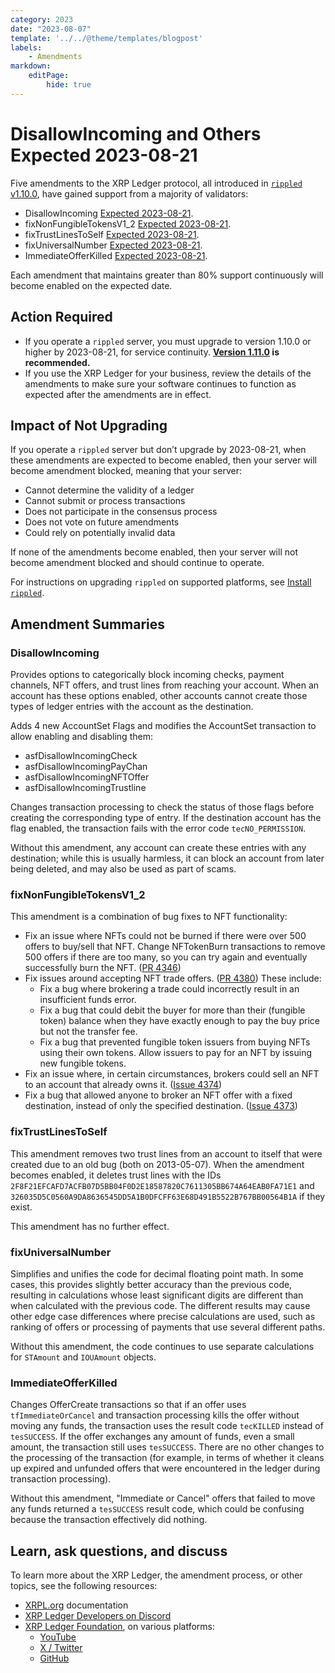 ```yaml
---
category: 2023
date: "2023-08-07"
template: '../../@theme/templates/blogpost'
labels:
    - Amendments
markdown:
    editPage:
        hide: true
---
```

# DisallowIncoming and Others Expected 2023-08-21

Five amendments to the XRP Ledger protocol, all introduced in [`rippled` v1.10.0](https://github.com/ripple/rippled/releases/tag/1.10.0), have gained support from a majority of validators:

- DisallowIncoming [Expected 2023-08-21](https://livenet.xrpl.org/transactions/0233A777FBE622D7168BF6471F26348068FFAA71998988E04F14C68FE681A243).
- fixNonFungibleTokensV1_2 [Expected 2023-08-21](https://livenet.xrpl.org/transactions/DF62EBD98507C1BEBC9DE3F893BB5FC1FC7CBA519A6D5AC8D9B31A0484F1E91B).
- fixTrustLinesToSelf [Expected 2023-08-21](https://livenet.xrpl.org/transactions/24BA5B9EFE6235868B701E57D2E2DF7A6043FA5EFD1A1F8685A29F99E9D9A106).
- fixUniversalNumber [Expected 2023-08-21](https://livenet.xrpl.org/transactions/2D6414605922894483E52513A244A1DC0F86ECB958A395F0902FF9AA6595682F).
- ImmediateOfferKilled [Expected 2023-08-21](https://livenet.xrpl.org/transactions/9D63D5C4216AA36FC17995982DBB1ADE203F39F2A2BE414E1BA708E5E7D0F467).

Each amendment that maintains greater than 80% support continuously will become enabled on the expected date.

<!-- BREAK -->

## Action Required

- If you operate a `rippled` server, you must upgrade to version 1.10.0 or higher by 2023-08-21, for service continuity. **[Version 1.11.0](https://xrpl.org/blog/2023/rippled-1.11.0.html) is recommended.**
- If you use the XRP Ledger for your business, review the details of the amendments to make sure your software continues to function as expected after the amendments are in effect.

## Impact of Not Upgrading

If you operate a `rippled` server but don’t upgrade by 2023-08-21, when these amendments are expected to become enabled, then your server will become amendment blocked, meaning that your server:

* Cannot determine the validity of a ledger
* Cannot submit or process transactions
* Does not participate in the consensus process
* Does not vote on future amendments
* Could rely on potentially invalid data

If none of the amendments become enabled, then your server will not become amendment blocked and should continue to operate.

For instructions on upgrading `rippled` on supported platforms, see [Install `rippled`](https://xrpl.org/install-rippled.html).


## Amendment Summaries

### DisallowIncoming

Provides options to categorically block incoming checks, payment channels, NFT offers, and trust lines from reaching your account. When an account has these options enabled, other accounts cannot create those types of ledger entries with the account as the destination.

Adds 4 new AccountSet Flags and modifies the AccountSet transaction to allow enabling and disabling them:

- asfDisallowIncomingCheck
- asfDisallowIncomingPayChan
- asfDisallowIncomingNFTOffer
- asfDisallowIncomingTrustline

Changes transaction processing to check the status of those flags before creating the corresponding type of entry. If the destination account has the flag enabled, the transaction fails with the error code `tecNO_PERMISSION`.

Without this amendment, any account can create these entries with any destination; while this is usually harmless, it can block an account from later being deleted, and may also be used as part of scams.

### fixNonFungibleTokensV1_2

This amendment is a combination of bug fixes to NFT functionality:

- Fix an issue where NFTs could not be burned if there were over 500 offers to buy/sell that NFT. Change NFTokenBurn transactions to remove 500 offers if there are too many, so you can try again and eventually successfully burn the NFT. ([PR 4346](https://github.com/XRPLF/rippled/pull/4346))
- Fix issues around accepting NFT trade offers. ([PR 4380](https://github.com/XRPLF/rippled/pull/4380)) These include:
    - Fix a bug where brokering a trade could incorrectly result in an insufficient funds error.
    - Fix a bug that could debit the buyer for more than their (fungible token) balance when they have exactly enough to pay the buy price but not the transfer fee.
    - Fix a bug that prevented fungible token issuers from buying NFTs using their own tokens. Allow issuers to pay for an NFT by issuing new fungible tokens.
- Fix an issue where, in certain circumstances, brokers could sell an NFT to an account that already owns it. ([Issue 4374](https://github.com/XRPLF/rippled/issues/4374))
- Fix a bug that allowed anyone to broker an NFT offer with a fixed destination, instead of only the specified destination. ([Issue 4373](https://github.com/XRPLF/rippled/issues/4373))


### fixTrustLinesToSelf

This amendment removes two trust lines from an account to itself that were created due to an old bug (both on 2013-05-07). When the amendment becomes enabled, it deletes trust lines with the IDs `2F8F21EFCAFD7ACFB07D5BB04F0D2E18587820C7611305BB674A64EAB0FA71E1` and `326035D5C0560A9DA8636545DD5A1B0DFCFF63E68D491B5522B767BB00564B1A` if they exist.

This amendment has no further effect.

### fixUniversalNumber

Simplifies and unifies the code for decimal floating point math. In some cases, this provides slightly better accuracy than the previous code, resulting in calculations whose least significant digits are different than when calculated with the previous code. The different results may cause other edge case differences where precise calculations are used, such as ranking of offers or processing of payments that use several different paths.

Without this amendment, the code continues to use separate calculations for `STAmount` and `IOUAmount` objects.

### ImmediateOfferKilled

Changes OfferCreate transactions so that if an offer uses `tfImmediateOrCancel` and transaction processing kills the offer without moving any funds, the transaction uses the result code `tecKILLED` instead of `tesSUCCESS`. If the offer exchanges any amount of funds, even a small amount, the transaction still uses `tesSUCCESS`. There are no other changes to the processing of the transaction (for example, in terms of whether it cleans up expired and unfunded offers that were encountered in the ledger during transaction processing).

Without this amendment, "Immediate or Cancel" offers that failed to move any funds returned a `tesSUCCESS` result code, which could be confusing because the transaction effectively did nothing.

## Learn, ask questions, and discuss

To learn more about the XRP Ledger, the amendment process, or other topics, see the following resources:

- [XRPL.org](https://xrpl.org) documentation
- [XRP Ledger Developers on Discord](https://xrpldevs.org/)
- [XRP Ledger Foundation](https://xrpl.foundation), on various platforms:
    - [YouTube](https://www.youtube.com/channel/UC6zTJdNCBI-TKMt5ubNc_Gg)
    - [X / Twitter](https://twitter.com/XRPLF/)
    - [GitHub](https://github.com/XRPLF/)
